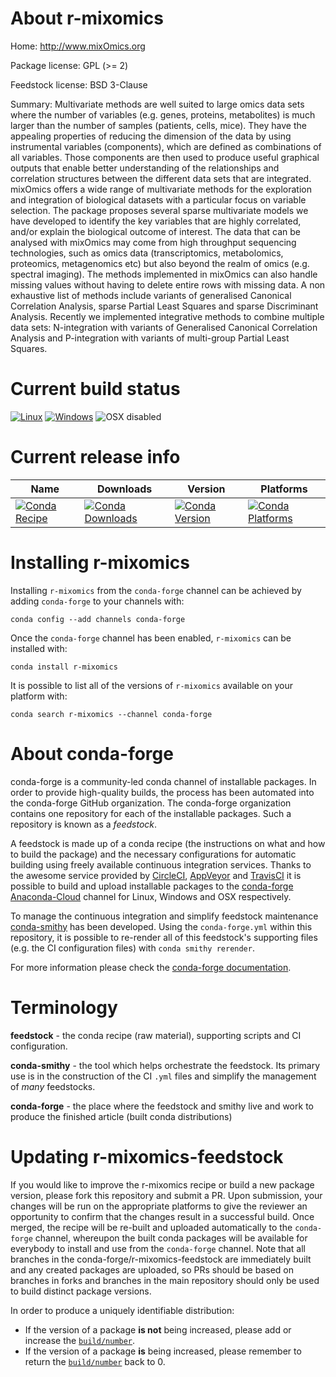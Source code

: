 About r-mixomics
================

Home: http://www.mixOmics.org

Package license: GPL (>= 2)

Feedstock license: BSD 3-Clause

Summary: Multivariate methods are well suited to large omics data sets where the number of variables (e.g. genes, proteins, metabolites) is much larger than the number of samples (patients, cells, mice). They have the appealing properties of reducing the dimension of the data by using instrumental variables (components), which are defined as combinations of all variables. Those components are then used to produce useful graphical outputs that enable better understanding of the relationships and correlation structures between the different data sets that are integrated. mixOmics offers a wide range of multivariate methods for the exploration and integration of biological datasets with a particular focus on variable selection. The package proposes several sparse multivariate models we have developed to identify the key variables that are highly correlated, and/or explain the biological outcome of interest. The data that can be analysed with mixOmics may come from high throughput sequencing technologies, such as omics data (transcriptomics, metabolomics, proteomics, metagenomics etc) but also beyond the realm of omics (e.g. spectral imaging). The methods implemented in mixOmics can also handle missing values without having to delete entire rows with missing data. A non exhaustive list of methods include variants of generalised Canonical Correlation Analysis, sparse Partial Least Squares and sparse Discriminant Analysis. Recently we implemented integrative methods to combine multiple data sets: N-integration with variants of Generalised Canonical Correlation Analysis and P-integration with variants of multi-group Partial Least Squares.



Current build status
====================

[![Linux](https://img.shields.io/circleci/project/github/conda-forge/r-mixomics-feedstock/master.svg?label=Linux)](https://circleci.com/gh/conda-forge/r-mixomics-feedstock)
[![Windows](https://img.shields.io/appveyor/ci/conda-forge/r-mixomics-feedstock/master.svg?label=Windows)](https://ci.appveyor.com/project/conda-forge/r-mixomics-feedstock/branch/master)
![OSX disabled](https://img.shields.io/badge/OSX-disabled-lightgrey.svg)

Current release info
====================

| Name | Downloads | Version | Platforms |
| --- | --- | --- | --- |
| [![Conda Recipe](https://img.shields.io/badge/recipe-r--mixomics-green.svg)](https://anaconda.org/conda-forge/r-mixomics) | [![Conda Downloads](https://img.shields.io/conda/dn/conda-forge/r-mixomics.svg)](https://anaconda.org/conda-forge/r-mixomics) | [![Conda Version](https://img.shields.io/conda/vn/conda-forge/r-mixomics.svg)](https://anaconda.org/conda-forge/r-mixomics) | [![Conda Platforms](https://img.shields.io/conda/pn/conda-forge/r-mixomics.svg)](https://anaconda.org/conda-forge/r-mixomics) |

Installing r-mixomics
=====================

Installing `r-mixomics` from the `conda-forge` channel can be achieved by adding `conda-forge` to your channels with:

```
conda config --add channels conda-forge
```

Once the `conda-forge` channel has been enabled, `r-mixomics` can be installed with:

```
conda install r-mixomics
```

It is possible to list all of the versions of `r-mixomics` available on your platform with:

```
conda search r-mixomics --channel conda-forge
```


About conda-forge
=================

conda-forge is a community-led conda channel of installable packages.
In order to provide high-quality builds, the process has been automated into the
conda-forge GitHub organization. The conda-forge organization contains one repository
for each of the installable packages. Such a repository is known as a *feedstock*.

A feedstock is made up of a conda recipe (the instructions on what and how to build
the package) and the necessary configurations for automatic building using freely
available continuous integration services. Thanks to the awesome service provided by
[CircleCI](https://circleci.com/), [AppVeyor](https://www.appveyor.com/)
and [TravisCI](https://travis-ci.org/) it is possible to build and upload installable
packages to the [conda-forge](https://anaconda.org/conda-forge)
[Anaconda-Cloud](https://anaconda.org/) channel for Linux, Windows and OSX respectively.

To manage the continuous integration and simplify feedstock maintenance
[conda-smithy](https://github.com/conda-forge/conda-smithy) has been developed.
Using the ``conda-forge.yml`` within this repository, it is possible to re-render all of
this feedstock's supporting files (e.g. the CI configuration files) with ``conda smithy rerender``.

For more information please check the [conda-forge documentation](https://conda-forge.org/docs/).

Terminology
===========

**feedstock** - the conda recipe (raw material), supporting scripts and CI configuration.

**conda-smithy** - the tool which helps orchestrate the feedstock.
                   Its primary use is in the construction of the CI ``.yml`` files
                   and simplify the management of *many* feedstocks.

**conda-forge** - the place where the feedstock and smithy live and work to
                  produce the finished article (built conda distributions)


Updating r-mixomics-feedstock
=============================

If you would like to improve the r-mixomics recipe or build a new
package version, please fork this repository and submit a PR. Upon submission,
your changes will be run on the appropriate platforms to give the reviewer an
opportunity to confirm that the changes result in a successful build. Once
merged, the recipe will be re-built and uploaded automatically to the
`conda-forge` channel, whereupon the built conda packages will be available for
everybody to install and use from the `conda-forge` channel.
Note that all branches in the conda-forge/r-mixomics-feedstock are
immediately built and any created packages are uploaded, so PRs should be based
on branches in forks and branches in the main repository should only be used to
build distinct package versions.

In order to produce a uniquely identifiable distribution:
 * If the version of a package **is not** being increased, please add or increase
   the [``build/number``](https://conda.io/docs/user-guide/tasks/build-packages/define-metadata.html#build-number-and-string).
 * If the version of a package **is** being increased, please remember to return
   the [``build/number``](https://conda.io/docs/user-guide/tasks/build-packages/define-metadata.html#build-number-and-string)
   back to 0.
